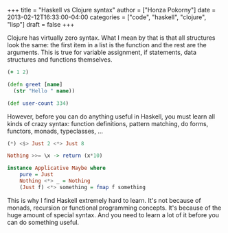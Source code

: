 +++
title = "Haskell vs Clojure syntax"
author = ["Honza Pokorny"]
date = 2013-02-12T16:33:00-04:00
categories = ["code", "haskell", "clojure", "lisp"]
draft = false
+++

Clojure has virtually zero syntax.  What I mean by that is that all structures
look the same: the first item in a list is the function and the rest are the
arguments.  This is true for variable assignment, if statements, data
structures and functions themselves.

```clojure
(+ 1 2)

(defn greet [name]
  (str "Hello " name))

(def user-count 334)
```

However, before you can do anything useful in Haskell, you must learn all kinds
of crazy syntax: function definitions, pattern matching, do forms, functors,
monads, typeclasses, ...

```haskell
(*) <$> Just 2 <*> Just 8

Nothing >>= \x -> return (x*10)

instance Applicative Maybe where
    pure = Just
    Nothing <*> _ = Nothing
    (Just f) <*> something = fmap f something
```

This is why I find Haskell extremely hard to learn.  It's not because of
monads, recursion or functional programming concepts.  It's because of the huge
amount of special syntax.  And you need to learn a lot of it before you can do
something useful.
